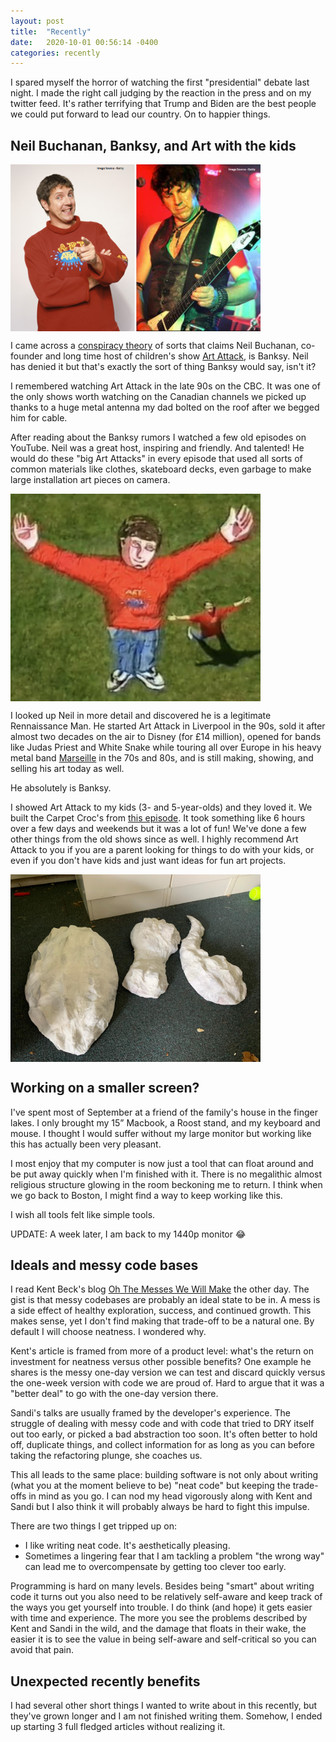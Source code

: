 ```yaml
---
layout: post
title:  "Recently"
date:   2020-10-01 00:56:14 -0400
categories: recently
---
```


I spared myself the horror of watching the first "presidential" debate last
night. I made the right call judging by the reaction in the press and on my
twitter feed. It's rather terrifying that Trump and Biden are the best people
we could put forward to lead our country. On to happier things.

## Neil Buchanan, Banksy, and Art with the kids

<img width="400" align="center" alt="Neil Buchanan vs Neil Buchanan" src="/assets/img/neil-vs-neil.png">

I came across a [conspiracy theory][1] of sorts that claims Neil Buchanan, co-founder
and long time host of children's show [Art Attack][2], is Banksy. Neil has denied it
but that's exactly the sort of thing Banksy would say, isn't it?

I remembered watching Art Attack in the late 90s on the CBC. It was one of the
only shows worth watching on the Canadian channels we picked up thanks to
a huge metal antenna my dad bolted on the roof after we begged him for cable.

After reading about the Banksy rumors I watched a few old episodes on YouTube.
Neil was a great host, inspiring and friendly. And talented! He would do these
"big Art Attacks" in every episode that used all sorts of common materials like
clothes, skateboard decks, even garbage to make large installation art pieces on
camera.

<img width="400" align="center" alt="Big art by Neil Buchanan" src="/assets/img/bigart.jpeg">

I looked up Neil in more detail and discovered he is a legitimate Rennaissance
Man. He started Art Attack in Liverpool in the 90s, sold it after almost two
decades on the air to Disney (for £14 million), opened for bands like Judas
Priest and White Snake while touring all over Europe in his heavy metal band
[Marseille][3] in the 70s and 80s, and is still making, showing, and selling his
art today as well.

He absolutely is Banksy.

I showed Art Attack to my kids (3- and 5-year-olds) and they loved it. We built
the Carpet Croc's from [this episode][4]. It took something like 6 hours over a few
days and weekends but it was a lot of fun! We've done a few other things from
the old shows since as well. I highly recommend Art Attack to you if you are a
parent looking for things to do with your kids, or even if you don't have kids
and just want ideas for fun art projects.

<img width="400" align="center" alt="Carpet Crocs paper mached" src="/assets/img/crocs-white.jpeg">

## Working on a smaller screen?

I've spent most of September at a friend of the family's house in the finger
lakes. I only brought my 15” Macbook, a Roost stand, and my keyboard and mouse.
I thought I would suffer without my large monitor but working like this has
actually been very pleasant.

I most enjoy that my computer is now just a tool that can float around and be
put away quickly when I'm finished with it. There is no megalithic almost
religious structure glowing in the room beckoning me to return. I think when we
go back to Boston, I might find a way to keep working like this. 

I wish all tools felt like simple tools.

UPDATE: A week later, I am back to my 1440p monitor 😂

## Ideals and messy code bases

I read Kent Beck's blog [Oh The Messes We Will
Make](https://medium.com/@kentbeck_7670/oh-the-messes-we-will-make-578af67ad16d)
the other day. The gist is that messy codebases are probably an ideal state to
be in. A mess is a side effect of healthy exploration, success, and continued growth.
This makes sense, yet I don't find making that trade-off to be a natural one. By
default I will choose neatness. I wondered why.

Kent's article is framed from more of a product level: what's the return on
investment for neatness versus other possible benefits? One example he shares is
the messy one-day version we can test and discard quickly versus the one-week
version with code we are proud of. Hard to argue that it was a "better deal" to
go with the one-day version there.

Sandi's talks are usually framed by the developer's experience. The struggle of
dealing with messy code and with code that tried to DRY itself out too early, or
picked a bad abstraction too soon. It's often better to hold off, duplicate
things, and collect information for as long as you can before taking the
refactoring plunge, she coaches us.

This all leads to the same place: building software is not only about writing
(what you at the moment believe to be) "neat code" but keeping the trade-offs
in mind as you go. I can nod my head vigorously along with Kent and Sandi but I
also think it will probably always be hard to fight this impulse. 

There are two things I get tripped up on:

* I like writing neat code. It's aesthetically pleasing.
* Sometimes a lingering fear that I am tackling a problem "the wrong way" can
  lead me to overcompensate by getting too clever too early.

Programming is hard on many levels. Besides being "smart" about writing code it
turns out you also need to be relatively self-aware and keep track of the ways
you get yourself into trouble. I do think (and hope) it gets easier with time
and experience. The more you see the problems described by Kent and Sandi in
the wild, and the damage that floats in their wake, the easier it is to see the
value in being self-aware and self-critical so you can avoid that pain.

## Unexpected recently benefits

I had several other short things I wanted to write about in this recently, but
they've grown longer and I am not finished writing them. Somehow, I ended up
starting 3 full fledged articles without realizing it.

[1]:https://www.bbc.com/news/entertainment-arts-54061948
[2]:https://en.wikipedia.org/wiki/Art_Attack
[3]:https://en.wikipedia.org/wiki/Marseille_(band)
[4]:https://www.youtube.com/watch?v=wTvg-H_4hko&feature=youtu.be

